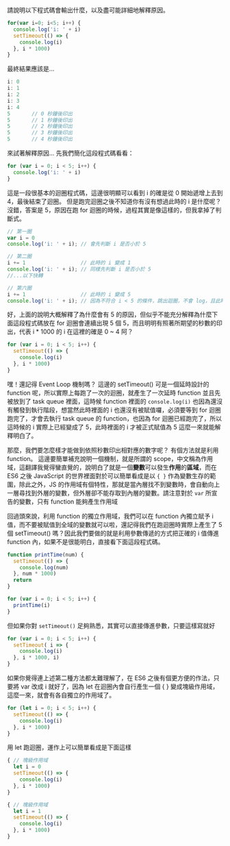 請說明以下程式碼會輸出什麼，以及盡可能詳細地解釋原因。

``` js
for(var i=0; i<5; i++) {
  console.log('i: ' + i)
  setTimeout(() => {
    console.log(i)
  }, i * 1000)
}
```
最終結果應該是...
```js
i: 0
i: 1
i: 2
i: 3
i: 4
5       // 0 秒鐘後印出
5       // 1 秒鐘後印出
5       // 2 秒鐘後印出
5       // 3 秒鐘後印出
5       // 4 秒鐘後印出
```

來試著解釋原因...
先我們簡化這段程式碼看看：
```js
for (var i = 0; i < 5; i++) {
  console.log('i: ' + i)
}
```
這是一段很基本的迴圈程式碼，這邊很明顯可以看到 i 的確是從 0 開始遞增上去到 4，最後結束了迴圈。
但是跑完迴圈之後不知道你有沒有想過此時的 i 是什麼呢？
沒錯，答案是 5，原因在跑 for 迴圈的時候，過程其實是像這樣的，但我拿掉了判斷式。
```js
// 第一圈
var i = 0
console.log('i: ' + i); // 會先判斷 i 是否小於 5

// 第二圈
i += 1                  // 此時的 i 變成 1
console.log('i: ' + i); // 同樣先判斷 i 是否小於 5
//...以下快轉

// 第六圈
i += 1                  // 此時的 i 變成 5
console.log('i: ' + i); // 因為不符合 i < 5 的條件，跳出迴圈，不會 log，且此時 i = 5;
```
好，上面的說明大概解釋了為什麼會有 5 的原因，但似乎不能充分解釋為什麼下面這段程式碼放在 for 迴圈會連續出現 5 個 5，而且明明有照著所期望的秒數的印出，代表 i * 1000 的 i 在這裡的確是 0 ~ 4 阿？
```js
for (var i = 0; i < 5; i++) {
  setTimeout(() => {
    console.log(i)
  }, i * 1000)
}
```
嘿！還記得 Event Loop 機制嗎？
這邊的 setTimeout() 可是一個延時設計的 function 呢，所以實際上每跑了一次的迴圈，就產生了一次延時 function 並且先被放到了 task queue 裡面，這時候 function 裡面的 `console.log(i)` 也因為還沒有觸發到執行階段，想當然此時裡面的 i 也還沒有被賦值囉，必須要等到 for 迴圈跑完了，才會去執行 task queue 的 function，也因為 for 迴圈已經跑完了，所以這時候的 i 實際上已經變成了 5，此時裡面的 i 才被正式賦值為 5 這麼一來就能解釋明白了。

那麼，我們要怎麼樣才能做到依照秒數印出相對應的數字呢？
有個方法就是利用 function。
這邊要簡單補充說明一個機制，就是所謂的 scope，中文稱為作用域，這翻譯我覺得蠻直覺的，說明白了就是一個**變數**可以發生**作用**的**區域**，而在 ES6 之後 JavaScript 的世界裡面對於可以簡單看成是以 `{ }` 作為變數生存的範圍，除此之外，JS 的作用域有個特性，那就是當內層找不到變數時，會自動向上一層尋找到外層的變數，但外層卻不能存取到內層的變數。請注意對於 `var` 所宣告的變數，只有 function 能夠產生作用域

回過頭來說，利用 function 的獨立作用域，我們可以在 function 內獨立賦予 i 值，而不要被賦值到全域的變數就可以啦，還記得我們在跑迴圈時實際上產生了 5 個 setTimeout() 嗎？因此我們要做的就是利用參數傳遞的方式把正確的 i 值傳進 function 內，如果不是很能明白，直接看下面這段程式碼。
```js
function printTime(num) {
  setTimeout(() => {
    console.log(num)
  }, num * 1000)
  return
}

for (var i = 0; i < 5; i++) {
  printTime(i)
}
```

但如果你對 `setTimeout()` 足夠熟悉，其實可以直接傳進參數，只要這樣寫就好
```js
for (var i = 0; i < 5; i++) {
  setTimeout( i => {
    console.log(i)
  }, i * 1000, i)
}
```

如果你覺得連上述第二種方法都太難理解了，在 ES6 之後有個更方便的作法，只要將 var 改成 i 就好了，因為 let 在迴圈內會自行產生一個 { } 變成塊級作用域，這麼一來，就會有各自獨立的作用域了。
```js
for (let i = 0; i < 5; i++) {
  setTimeout(() => {
    console.log(i)
  }, i * 1000)
}
```
用 let 跑迴圈，運作上可以簡單看成是下面這樣
```js
{ // 塊級作用域
  let i = 0
  setTimeout(() => {
    console.log(i)
  }, i * 1000)
}

{ // 塊級作用域
  let i = 1
  setTimeout(() => {
    console.log(i)
  }, i * 1000)
}
```